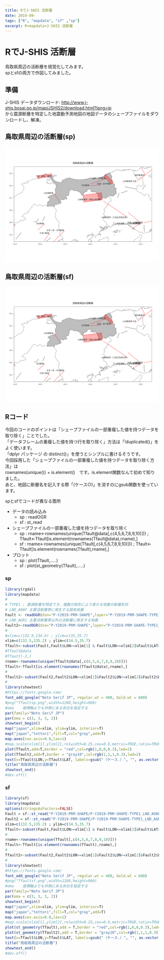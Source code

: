```yaml
---
title: RでJ-SHIS 活断層
date: 2019-09-
tags: ["R", "mapdata", "sf" ,"sp"]
excerpt: R+mapdata+J-SHIS 活断層
---
```


# RでJ-SHIS 活断層

鳥取県周辺の活断層を視覚化してみます。  
spとsfの両方で作図してみました。

## 準備

J-SHIS データダウンロード: http://www.j-shis.bosai.go.jp/map/JSHIS2/download.html?lang=jp  
から震源断層を特定した地震動予測地図の地図データのシェープファイルをダウンロードし、解凍。

## 鳥取県周辺の活断層(sp)
![Tfaultsp](images/Tfaultsp.png)

## 鳥取県周辺の活断層(sf)
![Tfaultsf](images/Tfaultsf.png)

## Rコード

今回のコードのポイントは「シェープファイルの一部重複した値を持つデータを取り除く」ことでした。  
「データフレームの重複した値を持つ行を取り除く」方法は「!duplicated()」をよく使います。  
「dplyr パッケージ の distinct()」を使うとシンプルに書けるそうです。  
今回採用した「シェープファイルの一部重複した値を持つデータを取り除く方法」は  
rownames(unique()) + is.element()　です。is.element関数なんて初めて知りました。  
あと、地図に断層名を記入する際「(ケース○)」を消すのにgsub関数を使っています。  

spとsfでコードが異なる箇所  
- データの読み込み
	- sp : readOGR
	- sf : st_read
- シェープファイルの一部重複した値を持つデータを取り除く
	- sp : rname<-rownames(unique(Tfault@data[,c(4,5,6,7,8,9,10)])) ; Tfault<-Tfault[is.element(rownames(Tfault@data),rname),]
	- sf : rname<-rownames(unique(Tfault[,c(4,5,6,7,8,9,10)])) ; Tfault<-Tfault[is.element(rownames(Tfault),rname),]
- プロット
	- sp : plot(Tfault,.....)
	- sf : plot(st_geometry(Tfault),.....)  

### sp

```R
library(rgdal)
library(mapdata)
#
# TYPE1 : 震源断層を特定でき、複数の矩形により表せる地震の断層形状
# LND_A98F 主要活断層帯に発生する固有地震
Fault <- readOGR(dsn="P-Y2019-PRM-SHAPE",layer="P-Y2019-PRM-SHAPE-TYPE1_LND_A98F",encoding = "cp932")
# LND_AGR1 主要活断層帯以外の活断層に発生する地震
Fault2<-readOGR(dsn="P-Y2019-PRM-SHAPE",layer="P-Y2019-PRM-SHAPE-TYPE1_LND_AGR1",encoding = "cp932")
#
#xlim=c(132.9,134.6) ; ylim=c(35,35.7)
xlim=c(132.5,135.2) ; ylim=c(34.5,35.7)
Tfault<-subset(Fault,Fault$LON>=xlim[1] & Fault$LON<=xlim[2]&Fault$LAT>=ylim[1]&Fault$LAT<=ylim[2])
#Tfault@data
#Tfault[-2,]
rname<-rownames(unique(Tfault@data[,c(4,5,6,7,8,9,10)]))
Tfault<-Tfault[is.element(rownames(Tfault@data),rname),]
#
Tfault2<-subset(Fault2,Fault2$LON>=xlim[1]&Fault2$LON<=xlim[2]&Fault2$LAT>=ylim[1]&Fault2$LAT<=ylim[2])
#
library(showtext)
#https://fonts.google.com/
font_add_google("Noto Serif JP", regular.wt = 400, bold.wt = 600)
#png("Tfaultsp.png",width=1280,height=960)
#oma	座標軸よりも外側にある余白を指定する
par(family="Noto Serif JP")
par(oma = c(3, 3, 3, 2))
showtext_begin()
map("japan",xlim=xlim, ylim=ylim, interior=T)
map("japan","tottori",fill=T,col="gray",add=T)
map.axes(cex.axis=0.8,las=1)
#map.scale(xlim[1],ylim[2],relwidth=0.25,cex=0.6,metric=TRUE,ratio=TRUE)
plot(Tfault,add=T,border = "red",col=rgb(1,0,0,0.3),lwd=2)
plot(Tfault2,add=T,border = "gray10",col=rgb(1,1,1,0.3),lwd=2)
text(x=Tfault$LON,y=Tfault$LAT, labels=gsub("（ケース.）", "", as.vector(Tfault$LTENAME)),pos=2)
title("鳥取県周辺の活断層")
showtext_end()
#dev.off()
```

### sf

```R
library(sf)
library(mapdata)
options(stringsAsFactors=FALSE)
Fault = sf::st_read("P-Y2019-PRM-SHAPE/P-Y2019-PRM-SHAPE-TYPE1_LND_A98F.shp", options="ENCODING=cp932")
Fault2 = sf::st_read("P-Y2019-PRM-SHAPE/P-Y2019-PRM-SHAPE-TYPE1_LND_AGR1.shp", options="ENCODING=cp932")
xlim=c(132.5,135.2) ; ylim=c(34.5,35.7)
Tfault<-subset(Fault,Fault$LON>=xlim[1] & Fault$LON<=xlim[2]&Fault$LAT>=ylim[1]&Fault$LAT<=ylim[2])
#
rname<-rownames(unique(Tfault[,c(4,5,6,7,8,9,10)]))
Tfault<-Tfault[is.element(rownames(Tfault),rname),]
#
Tfault2<-subset(Fault2,Fault2$LON>=xlim[1]&Fault2$LON<=xlim[2]&Fault2$LAT>=ylim[1]&Fault2$LAT<=ylim[2])
#
library(showtext)
#https://fonts.google.com/
font_add_google("Noto Serif JP", regular.wt = 400, bold.wt = 600)
#png("Tfaultsf.png",width=1280,height=960)
#oma	座標軸よりも外側にある余白を指定する
par(family="Noto Serif JP")
par(oma = c(3, 3, 3, 2))
showtext_begin()
map("japan",xlim=xlim, ylim=ylim, interior=T)
map("japan","tottori",fill=T,col="gray",add=T)
map.axes(cex.axis=0.8,las=1)
#map.scale(xlim[1],ylim[2],relwidth=0.25,cex=0.6,metric=TRUE,ratio=TRUE)
plot(st_geometry(Tfault),add = T,border = "red",col=rgb(1,0,0,0.3),lwd=2)
plot(st_geometry(Tfault2),add = T,border = "gray10",col=rgb(1,1,1,0.3),lwd=2)
text(x=Tfault$LON,y=Tfault$LAT, labels=gsub("（ケース.）", "", as.vector(Tfault$LTENAME)),pos=2)
title("鳥取県周辺の活断層")
showtext_end()
#dev.off()
```

